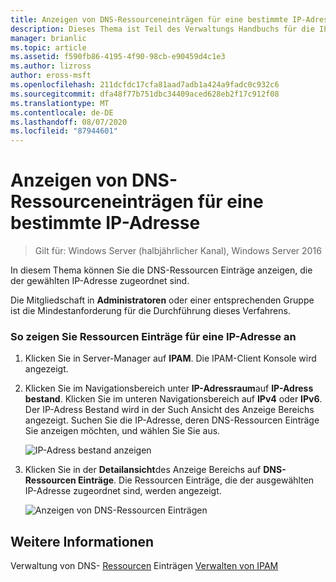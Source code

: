 ```yaml
---
title: Anzeigen von DNS-Ressourceneinträgen für eine bestimmte IP-Adresse
description: Dieses Thema ist Teil des Verwaltungs Handbuchs für die IP-Adressverwaltung (IPAM) in Windows Server 2016.
manager: brianlic
ms.topic: article
ms.assetid: f590fb86-4195-4f90-98cb-e90459d4c1e3
ms.author: lizross
author: eross-msft
ms.openlocfilehash: 211dcfdc17cfa81aad7adb1a424a9fadc0c932c6
ms.sourcegitcommit: dfa48f77b751dbc34409aced628eb2f17c912f08
ms.translationtype: MT
ms.contentlocale: de-DE
ms.lasthandoff: 08/07/2020
ms.locfileid: "87944601"
---
```

# <a name="view-dns-resource-records-for-a-specific-ip-address"></a>Anzeigen von DNS-Ressourceneinträgen für eine bestimmte IP-Adresse

>Gilt für: Windows Server (halbjährlicher Kanal), Windows Server 2016

In diesem Thema können Sie die DNS-Ressourcen Einträge anzeigen, die der gewählten IP-Adresse zugeordnet sind.

Die Mitgliedschaft in **Administratoren** oder einer entsprechenden Gruppe ist die Mindestanforderung für die Durchführung dieses Verfahrens.

### <a name="to-view-resource-records-for-an-ip-address"></a>So zeigen Sie Ressourcen Einträge für eine IP-Adresse an

1.  Klicken Sie in Server-Manager auf **IPAM**. Die IPAM-Client Konsole wird angezeigt.

2.  Klicken Sie im Navigationsbereich unter **IP-Adressraum**auf **IP-Adress bestand**. Klicken Sie im unteren Navigationsbereich auf **IPv4** oder **IPv6**. Der IP-Adress Bestand wird in der Such Ansicht des Anzeige Bereichs angezeigt. Suchen Sie die IP-Adresse, deren DNS-Ressourcen Einträge Sie anzeigen möchten, und wählen Sie Sie aus.

    ![IP-Adress bestand anzeigen](../../media/View-DNS-Resource-Records-for-a-Specific-IP-Address/ipam_IPInventory_01.jpg)

3.  Klicken Sie in der **Detailansicht**des Anzeige Bereichs auf **DNS-Ressourcen Einträge**. Die Ressourcen Einträge, die der ausgewählten IP-Adresse zugeordnet sind, werden angezeigt.

    ![Anzeigen von DNS-Ressourcen Einträgen](../../media/View-DNS-Resource-Records-for-a-Specific-IP-Address/ipam_IPInventory_02.jpg)

## <a name="see-also"></a>Weitere Informationen
Verwaltung von DNS- [Ressourcen](DNS-Resource-Record-Management.md) 
 Einträgen [Verwalten von IPAM](Manage-IPAM.md)



